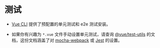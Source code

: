 # 测试

- [Vue CLI](https://github.com/vuejs/vue-cli) 提供了预配置的单元测试和 e2e 测试安装。

- 如果你有兴趣为 `*.vue` 文件手动设置单元测试，请查询 [@vue/test-utils](https://vue-test-utils.vuejs.org/zh-cn/) 的文档，这份文档涵盖了对 [mocha-webpack](https://vue-test-utils.vuejs.org/zh-cn/guides/testing-SFCs-with-mocha-webpack.html) 或 [Jest](https://vue-test-utils.vuejs.org/zh-cn/guides/testing-SFCs-with-jest.html) 的设置。
